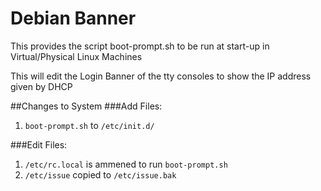 # Debian Banner
This provides the script boot-prompt.sh to be run at start-up in Virtual/Physical Linux Machines

This will edit the Login Banner of the tty consoles to show the IP address given by DHCP

##Changes to System
###Add Files:
 1. `boot-prompt.sh` to `/etc/init.d/`
 
###Edit Files:
1. `/etc/rc.local` is ammened to run `boot-prompt.sh`
2. `/etc/issue` copied to `/etc/issue.bak`
